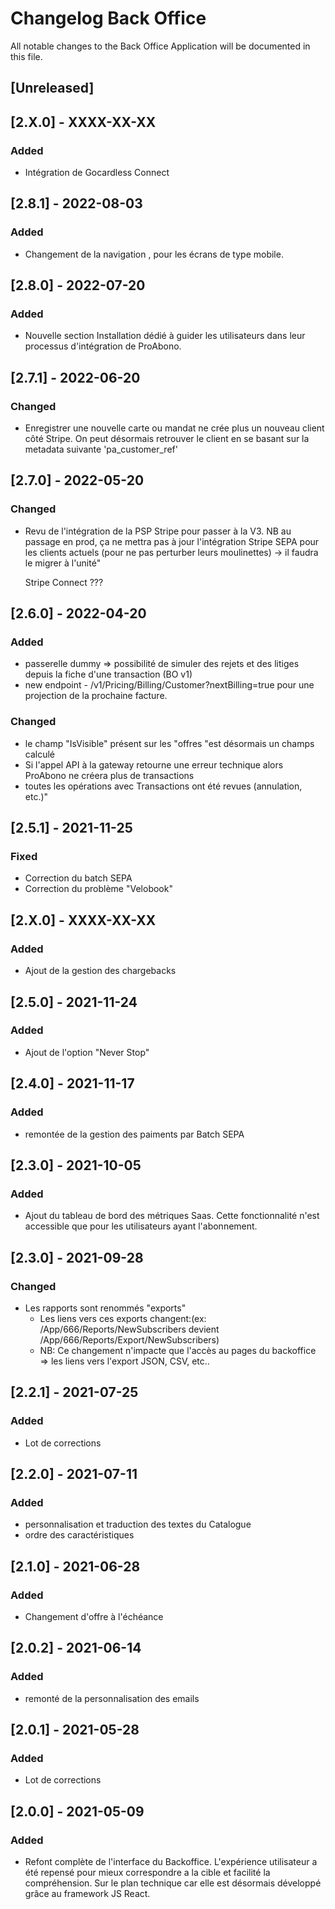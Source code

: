 # Changelog Back Office
All notable changes to the Back Office Application will be documented in this file.

## [Unreleased]

## [2.X.0] - XXXX-XX-XX
### Added
 - Intégration de Gocardless Connect

## [2.8.1] - 2022-08-03
### Added
 - Changement de la navigation , pour les écrans de type mobile.

## [2.8.0] - 2022-07-20
### Added
 - Nouvelle section Installation dédié à guider les utilisateurs dans leur processus d'intégration de ProAbono.

## [2.7.1] - 2022-06-20
### Changed
 - Enregistrer une nouvelle carte ou mandat ne crée plus un nouveau client côté Stripe. On peut désormais retrouver le client en se basant sur la metadata suivante 'pa_customer_ref'

## [2.7.0] - 2022-05-20
### Changed
 - Revu de l'intégration de la PSP Stripe pour passer à la V3.
   NB au passage en prod, ça ne mettra pas à jour l'intégration Stripe SEPA pour les clients actuels (pour ne pas perturber leurs moulinettes) -> il faudra le migrer à l'unité"

   Stripe Connect ???


## [2.6.0] - 2022-04-20
### Added
- passerelle dummy => possibilité de simuler des rejets et des litiges depuis la fiche d'une transaction (BO v1)
- new endpoint - /v1/Pricing/Billing/Customer?nextBilling=true pour une projection de la prochaine facture.

### Changed
 - le champ "IsVisible" présent sur les "offres "est désormais un champs calculé
 - Si l'appel API à la gateway retourne une erreur technique alors ProAbono ne créera plus de transactions
 - toutes les opérations avec Transactions ont été revues (annulation, etc.)"

## [2.5.1] - 2021-11-25
### Fixed
 - Correction du batch SEPA
 - Correction du problème "Velobook"


## [2.X.0] - XXXX-XX-XX
### Added
 - Ajout de la gestion des chargebacks

## [2.5.0] - 2021-11-24
### Added
 - Ajout de l'option "Never Stop"

## [2.4.0] - 2021-11-17
### Added
 - remontée de la gestion des paiments par Batch SEPA

## [2.3.0] - 2021-10-05
### Added
 - Ajout du tableau de bord des métriques Saas. Cette fonctionnalité n'est accessible que pour les utilisateurs ayant l'abonnement.


## [2.3.0] - 2021-09-28
### Changed
 - Les rapports sont renommés "exports"
     - Les liens vers ces exports changent:(ex: /App/666/Reports/NewSubscribers devient /App/666/Reports/Export/NewSubscribers)
     - NB: Ce changement n'impacte que l'accès au pages du backoffice => les liens vers l'export JSON, CSV, etc..

## [2.2.1] - 2021-07-25
### Added
 - Lot de corrections

## [2.2.0] - 2021-07-11
### Added
 - personnalisation et traduction des textes du Catalogue
 - ordre des caractéristiques

## [2.1.0] - 2021-06-28
### Added
 - Changement d'offre à l'échéance

## [2.0.2] - 2021-06-14
### Added
 - remonté de la personnalisation des emails

## [2.0.1] - 2021-05-28
### Added
 - Lot de corrections

## [2.0.0] - 2021-05-09
### Added
 - Refont complète de l'interface du Backoffice. L'expérience utilisateur a été repensé pour mieux correspondre a la cible et facilité la compréhension. Sur le plan technique car elle est désormais développé grâce au framework JS React.